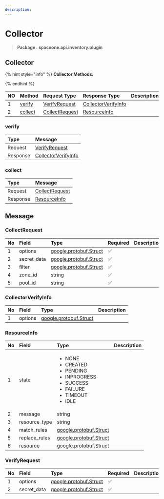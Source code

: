 ```yaml
---
description:  
---
```

# Collector

>  **Package : spaceone.api.inventory.plugin**

## Collector

{% hint style="info" %}
**Collector Methods:**

{%  endhint %}


| NO |  Method | Request Type | Response Type | Description |
| :--- | :--- | :--- | :--- | :--- |
| 1 | [verify](collector.md#verify)| [VerifyRequest](collector.md#verifyrequest) | [CollectorVerifyInfo](collector.md#collectorverifyinfo) |  |
| 2 | [collect](collector.md#collect)| [CollectRequest](collector.md#collectrequest) | [ResourceInfo](collector.md#resourceinfo) |  | 
 
 
 
 
### verify


| Type | Message |
| :--- | :--- |
| Request | [VerifyRequest](collector.md#verifyrequest) |
| Response |  [CollectorVerifyInfo](collector.md#collectorverifyinfo)  |
 
 
 
 
 
### collect


| Type | Message |
| :--- | :--- |
| Request | [CollectRequest](collector.md#collectrequest) |
| Response |  [ResourceInfo](collector.md#resourceinfo)  |


## 

## Message

### CollectRequest
| No | Field | Type | Required | Description |
| :--- | :--- | :--- | :--- | :--- |
| 1 | options |[google.protobuf.Struct](https://github.com/protocolbuffers/protobuf/blob/master/src/google/protobuf/struct.proto)|✅||
| 2 | secret_data |[google.protobuf.Struct](https://github.com/protocolbuffers/protobuf/blob/master/src/google/protobuf/struct.proto)|✅||
| 3 | filter |[google.protobuf.Struct](https://github.com/protocolbuffers/protobuf/blob/master/src/google/protobuf/struct.proto)|✅||
| 4 | zone_id |string|✅||
| 5 | pool_id |string|✅||

### CollectorVerifyInfo
| No | Field | Type |  Description |
| :--- | :--- | :--- | :--- |
| 1 | options |[google.protobuf.Struct](https://github.com/protocolbuffers/protobuf/blob/master/src/google/protobuf/struct.proto)||

### ResourceInfo
<table>
  <thead>
    <tr>
      <th style="text-align:left">No</th>
      <th style="text-align:left">Field</th>
      <th style="text-align:left">Type</th>
      <th style="text-align:left">Description</th>
    </tr>
  </thead>
  <tbody>
    <tr>
      <td style="text-align:left">1</td>
      <td style="text-align:left">state</td>
      <td style="text-align:left"><ul>
          	<li>NONE</li>
          	<li>CREATED</li>
          	<li>PENDING</li>
          	<li>INPROGRESS</li>
          	<li>SUCCESS</li>
          	<li>FAILURE</li>
          	<li>TIMEOUT</li>
          	<li>IDLE</li>
        </ul></td>
<td style="text-align:left"></td>

   </tr>
    <tr>
      <td style="text-align:left">2</td>
      <td style="text-align:left">message</td>
      <td style="text-align:left">string</td>
<td style="text-align:left"></td>

   </tr>
    <tr>
      <td style="text-align:left">3</td>
      <td style="text-align:left">resource_type</td>
      <td style="text-align:left">string</td>
<td style="text-align:left"></td>

   </tr>
    <tr>
      <td style="text-align:left">4</td>
      <td style="text-align:left">match_rules</td>
      <td style="text-align:left"><a href="https://github.com/protocolbuffers/protobuf/blob/master/src/google/protobuf/struct.proto">google.protobuf.Struct</a></td>
<td style="text-align:left"></td>

   </tr>
    <tr>
      <td style="text-align:left">5</td>
      <td style="text-align:left">replace_rules</td>
      <td style="text-align:left"><a href="https://github.com/protocolbuffers/protobuf/blob/master/src/google/protobuf/struct.proto">google.protobuf.Struct</a></td>
<td style="text-align:left"></td>

   </tr>
    <tr>
      <td style="text-align:left">6</td>
      <td style="text-align:left">resource</td>
      <td style="text-align:left"><a href="https://github.com/protocolbuffers/protobuf/blob/master/src/google/protobuf/struct.proto">google.protobuf.Struct</a></td>
<td style="text-align:left"></td>

   </tr>
  </tbody>
</table>


### VerifyRequest
| No | Field | Type | Required | Description |
| :--- | :--- | :--- | :--- | :--- |
| 1 | options |[google.protobuf.Struct](https://github.com/protocolbuffers/protobuf/blob/master/src/google/protobuf/struct.proto)|✅||
| 2 | secret_data |[google.protobuf.Struct](https://github.com/protocolbuffers/protobuf/blob/master/src/google/protobuf/struct.proto)|✅||
